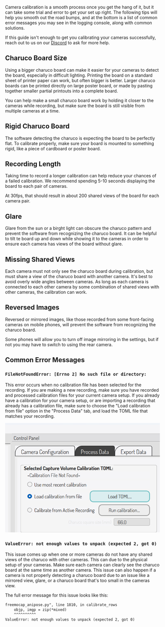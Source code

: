 Camera calibration is a smooth process once you get the hang of it, but it can take some trial and error to get your set up right. The following tips will help you smooth out the road bumps, and at the bottom is a list of common error messages you may see in the logging console, along with common solutions. 

If this guide isn't enough to get you calibrating your cameras successfully, reach out to us on our [Discord](https://discord.gg/j76UGWfEeA) to ask for more help.

## Charuco Board Size
Using a bigger charuco board can make it easier for your cameras to detect the board, especially in difficult lighting. Printing the board on a standard sheet of printer paper can work, but often bigger is better. Larger charuco boards can be printed directly on large poster board, or made by pasting together smaller partial printouts into a complete board.

You can help make a small charuco board work by holding it closer to the cameras while recording, but make sure the board is still visible from multiple cameras at a time.

## Rigid Charuco Board
The software detecting the charuco is expecting the board to be perfectly flat. To calibrate properly, make sure your board is mounted to something rigid, like a piece of cardboard or poster board.

## Recording Length
Taking time to record a longer calibration can help reduce your chances of a failed calibration. We recommend spending 5-10 seconds displaying the board to each pair of cameras. 

At 30fps, that should result in about 200 shared views of the board for each camera pair.

## Glare
Glare from the sun or a birght light can obscure the charuco pattern and prevent the software from recognizing the charuco board. It can be helpful to tilt te board up and down while showing it to the cameras in order to ensure each camera has views of the board without glare.

## Missing Shared Views
Each camera must not only see the charuco board during calibration, but must share a view of the charuco board with another camera. It's best to avoid overly wide angles between cameras. As long as each camera is connected to each other camera by some combination of shared views with other cameras, the calibration can work.

## Reversed Images
Reversed or mirrored images, like those recorded from some front-facing cameras on mobile phones, will prevent the software from recognizing the charuco board. 

Some phones will allow you to turn off image mirroring in the settings, but if not you may have to switch to using the rear camera.

## Common Error Messages

### `FileNotFoundError: [Errno 2] No such file or directory: `
This error occurs when no calibration file has been selected for the recording. If you are making a new recording, make sure you have recorded and processed calibration files for your current camera setup. If you already have a calibration for your camera setup, or are importing a recording that already has a calibration file, make sure to choose the "Load calibration from file" option in the "Process Data" tab, and load the TOML file that matches your recording.

![Load TOML button](../assets/images/choose_calibration_file.png)

### `ValueError: not enough values to unpack (expected 2, got 0)`
This issue comes up when one or more cameras do not have any shared views of the charuco with other cameras. This can due to the physical setup of your cameras. Make sure each camera can clearly see the charuco board at the same time as another camera. This issue can also happen if a camera is not properly detecting a charuco board due to an issue like a mirrored view, glare, or a charuco board that's too small in the cameras view.

The full error message for this issue looks like this:
```
freemocap_anipose.py", line 1810, in calibrate_rows
    objp, imgp = zip(*mixed)
    ^^^^^^^^^^
ValueError: not enough values to unpack (expected 2, got 0)
```